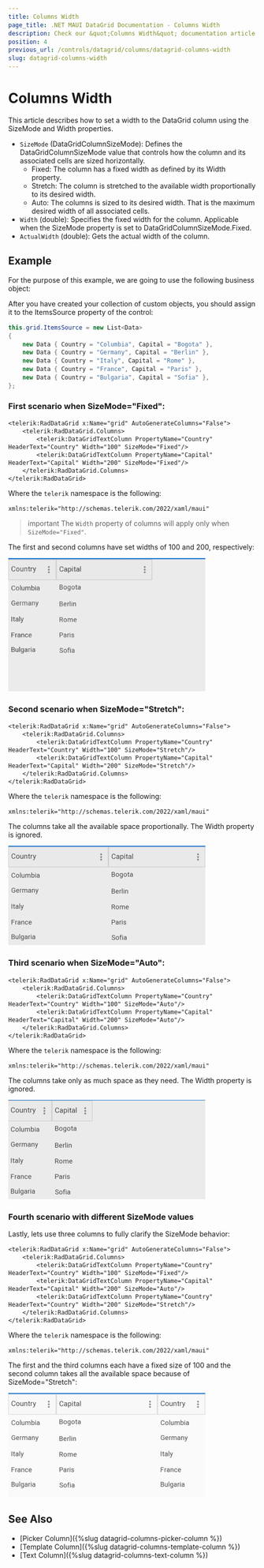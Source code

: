 ```yaml
---
title: Columns Width
page_title: .NET MAUI DataGrid Documentation - Columns Width
description: Check our &quot;Columns Width&quot; documentation article for Telerik DataGrid for .NET MAUI.
position: 4
previous_url: /controls/datagrid/columns/datagrid-columns-width
slug: datagrid-columns-width
---
```


# Columns Width

This article describes how to set a width to the DataGrid column using the SizeMode and Width properties.

* `SizeMode` (DataGridColumnSizeMode): Defines the DataGridColumnSizeMode value that controls how the column and its associated cells are sized horizontally.
  * Fixed: The column has a fixed width as defined by its Width property.
  * Stretch: The column is stretched to the available width proportionally to its desired width.
  * Auto: The columns is sized to its desired width. That is the maximum desired width of all associated cells.
* `Width` (double): Specifies the fixed width for the column. Applicable when the SizeMode property is set to DataGridColumnSizeMode.Fixed.
* `ActualWidth` (double): Gets the actual width of the column.

## Example

For the purpose of this example, we are going to use the following business object:

<snippet id='datagrid-commands-editing-businessobject'/>

After you have created your collection of custom objects, you should assign it to the ItemsSource property of the control:

```C#
this.grid.ItemsSource = new List<Data>
{
    new Data { Country = "Columbia", Capital = "Bogota" },
    new Data { Country = "Germany", Capital = "Berlin" },
    new Data { Country = "Italy", Capital = "Rome" },
    new Data { Country = "France", Capital = "Paris" },
    new Data { Country = "Bulgaria", Capital = "Sofia" },
};
```

### First scenario when SizeMode="Fixed":

```XAML
<telerik:RadDataGrid x:Name="grid" AutoGenerateColumns="False">
	<telerik:RadDataGrid.Columns>
		<telerik:DataGridTextColumn PropertyName="Country" HeaderText="Country" Width="100" SizeMode="Fixed"/>
		<telerik:DataGridTextColumn PropertyName="Capital" HeaderText="Capital" Width="200" SizeMode="Fixed"/>
	</telerik:RadDataGrid.Columns>
</telerik:RadDataGrid>
```

Where the `telerik` namespace is the following:

```XAML
xmlns:telerik="http://schemas.telerik.com/2022/xaml/maui"
```

>important The `Width` property of columns will apply only when `SizeMode="Fixed"`.

The first and second columns have set widths of 100 and 200, respectively:

![DataGrid Fixes Column Size](../images/datagrid-columns-width-fixed.png)

### Second scenario when SizeMode="Stretch":

```XAML
<telerik:RadDataGrid x:Name="grid" AutoGenerateColumns="False">
	<telerik:RadDataGrid.Columns>
		<telerik:DataGridTextColumn PropertyName="Country" HeaderText="Country" Width="100" SizeMode="Stretch"/>
		<telerik:DataGridTextColumn PropertyName="Capital" HeaderText="Capital" Width="200" SizeMode="Stretch"/>
	</telerik:RadDataGrid.Columns>
</telerik:RadDataGrid>
```

Where the `telerik` namespace is the following:

```XAML
xmlns:telerik="http://schemas.telerik.com/2022/xaml/maui"
```

The columns take all the available space proportionally. The Width property is ignored.

![DataGrid Stretch Column Size](../images/datagrid-columns-width-stretch.png)

### Third scenario when SizeMode="Auto":

```XAML
<telerik:RadDataGrid x:Name="grid" AutoGenerateColumns="False">
	<telerik:RadDataGrid.Columns>
		<telerik:DataGridTextColumn PropertyName="Country" HeaderText="Country" Width="100" SizeMode="Auto"/>
		<telerik:DataGridTextColumn PropertyName="Capital" HeaderText="Capital" Width="200" SizeMode="Auto"/>
	</telerik:RadDataGrid.Columns>
</telerik:RadDataGrid>
```

Where the `telerik` namespace is the following:

```XAML
xmlns:telerik="http://schemas.telerik.com/2022/xaml/maui"
```

The columns take only as much space as they need. The Width property is ignored.

![DataGrid Auto Column Size](../images/datagrid-columns-width-auto.png)

###  Fourth scenario with different SizeMode values

Lastly, lets use three columns to fully clarify the SizeMode behavior:

```XAML
<telerik:RadDataGrid x:Name="grid" AutoGenerateColumns="False">
    <telerik:RadDataGrid.Columns>
        <telerik:DataGridTextColumn PropertyName="Country" HeaderText="Country" Width="100" SizeMode="Fixed"/>
        <telerik:DataGridTextColumn PropertyName="Capital" HeaderText="Capital" Width="200" SizeMode="Auto"/>
        <telerik:DataGridTextColumn PropertyName="Country" HeaderText="Country" Width="200" SizeMode="Stretch"/>
    </telerik:RadDataGrid.Columns>
</telerik:RadDataGrid>
```

Where the `telerik` namespace is the following:

```XAML
xmlns:telerik="http://schemas.telerik.com/2022/xaml/maui"
```

The first and the third columns each have a fixed size of 100 and the second column takes all the available space because of SizeMode="Stretch":

![DataGrid SizeMode](../images/datagrid-columns-width.png)

## See Also

- [Picker Column]({%slug datagrid-columns-picker-column %})
- [Template Column]({%slug datagrid-columns-template-column %})
- [Text Column]({%slug datagrid-columns-text-column %})
